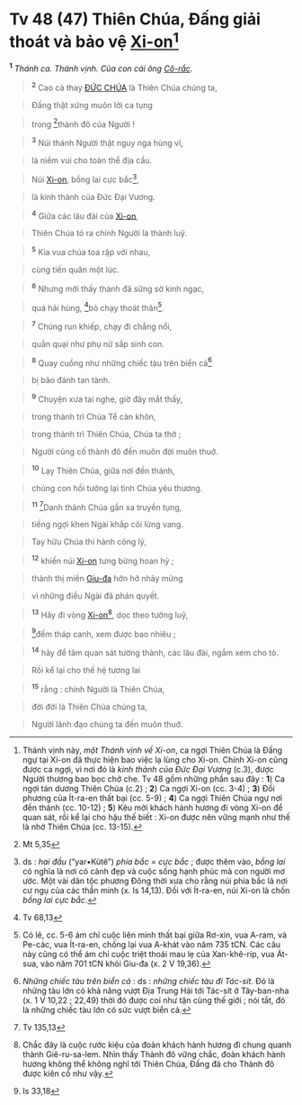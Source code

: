 # Tv 48 (47) Thiên Chúa, Đấng giải thoát và bảo vệ [Xi-on]()[^1-360e5b9b-8870-4245-8202-8a74849ac0c3]
<sup><b>1</b></sup> *Thánh ca. Thánh vịnh. Của con cái ông [Cô-rắc]().*


> <sup><b>2</b></sup> Cao cả thay [ĐỨC CHÚA]() là Thiên Chúa chúng ta,
>


> Đấng thật xứng muôn lời ca tụng
>


> trong [^1@-360e5b9b-8870-4245-8202-8a74849ac0c3]thành đô của Người !
>


> <sup><b>3</b></sup> Núi thánh Người thật nguy nga hùng vĩ,
>


> là niềm vui cho toàn thể địa cầu.
>


> Núi [Xi-on](), bồng lai cực bắc[^2-360e5b9b-8870-4245-8202-8a74849ac0c3],
>


> là kinh thành của Đức Đại Vương.
>


> <sup><b>4</b></sup> Giữa các lâu đài của [Xi-on](),
>


> Thiên Chúa tỏ ra chính Người là thành luỹ.
>


> <sup><b>5</b></sup> Kìa vua chúa toa rập với nhau,
>


> cùng tiến quân một lúc.
>


> <sup><b>6</b></sup> Nhưng mới thấy thành đã sững sờ kinh ngạc,
>


> quá hãi hùng, [^2@-360e5b9b-8870-4245-8202-8a74849ac0c3]bỏ chạy thoát thân[^3-360e5b9b-8870-4245-8202-8a74849ac0c3].
>


> <sup><b>7</b></sup> Chúng run khiếp, chạy đi chẳng nổi,
>


> quằn quại như phụ nữ sắp sinh con.
>


> <sup><b>8</b></sup> Quay cuồng như những chiếc tàu trên biển cả[^4-360e5b9b-8870-4245-8202-8a74849ac0c3]
>


> bị bão đánh tan tành.
>


> <sup><b>9</b></sup> Chuyện xưa tai nghe, giờ đây mắt thấy,
>


> trong thành trì Chúa Tể càn khôn,
>


> trong thành trì Thiên Chúa, Chúa ta thờ ;
>


> Người củng cố thành đô đến muôn đời muôn thuở.
>


> <sup><b>10</b></sup> Lạy Thiên Chúa, giữa nơi đền thánh,
>


> chúng con hồi tưởng lại tình Chúa yêu thương.
>


> <sup><b>11</b></sup> [^3@-360e5b9b-8870-4245-8202-8a74849ac0c3]Danh thánh Chúa gần xa truyền tụng,
>


> tiếng ngợi khen Ngài khắp cõi lừng vang.
>


> Tay hữu Chúa thi hành công lý,
>


> <sup><b>12</b></sup> khiến núi [Xi-on]() tưng bừng hoan hỷ ;
>


> thành thị miền [Giu-đa]() hớn hở nhảy mừng
>


> vì những điều Ngài đã phán quyết.
>


> <sup><b>13</b></sup> Hãy đi vòng [Xi-on]()[^5-360e5b9b-8870-4245-8202-8a74849ac0c3], dọc theo tường luỹ,
>


> [^4@-360e5b9b-8870-4245-8202-8a74849ac0c3]đếm tháp canh, xem được bao nhiêu ;
>


> <sup><b>14</b></sup> hãy để tâm quan sát tường thành, các lâu đài, ngắm xem cho tỏ.
>


> Rồi kể lại cho thế hệ tương lai
>


> <sup><b>15</b></sup> rằng : chính Người là Thiên Chúa,
>


> đời đời là Thiên Chúa chúng ta,
>


> Người lãnh đạo chúng ta đến muôn thuở.
>

[^1-360e5b9b-8870-4245-8202-8a74849ac0c3]: Thánh vịnh này, *một Thánh vịnh về Xi-on*, ca ngợi Thiên Chúa là Đấng ngự tại Xi-on đã thực hiện bao việc lạ lùng cho Xi-on. Chính Xi-on cũng được ca ngợi, vì nơi đó là *kinh thành của Đức Đại Vương* (c.3), được Người thương bao bọc chở che. Tv 48 gồm những phần sau đây : **1**) Ca ngợi tán dương Thiên Chúa (c.2) ; **2**) Ca ngợi Xi-on (cc. 3-4) ; **3**) Đối phương của Ít-ra-en thất bại (cc. 5-9) ; **4**) Ca ngợi Thiên Chúa ngự nơi đền thánh (cc. 10-12) ; **5**) Kêu mời khách hành hương đi vòng Xi-on để quan sát, rồi kể lại cho hậu thế biết : Xi-on được nên vững mạnh như thế là nhờ Thiên Chúa (cc. 13-15).
[^2-360e5b9b-8870-4245-8202-8a74849ac0c3]: ds : *hai đầu* (“yar•Kütê”) *phía bắc* = *cực bắc* ; được thêm vào, *bồng lai* có nghĩa là nơi có cảnh đẹp và cuộc sống hạnh phúc mà con người mơ ước. Một vài dân tộc phương Đông thời xưa cho rằng núi phía bắc là nơi cư ngụ của các thần minh (x. Is 14,13). Đối với Ít-ra-en, núi Xi-on là chốn *bồng lai cực bắc*.
[^3-360e5b9b-8870-4245-8202-8a74849ac0c3]: Có lẽ, cc. 5-6 ám chỉ cuộc liên minh thất bại giữa Rơ-xin, vua A-ram, và Pe-các, vua Ít-ra-en, chống lại vua A-khát vào năm 735 tCN. Các câu này cũng có thể ám chỉ cuộc triệt thoái mau lẹ của Xan-khê-ríp, vua Át-sua, vào năm 701 tCN khỏi Giu-đa (x. 2 V 19,36).
[^4-360e5b9b-8870-4245-8202-8a74849ac0c3]: *Những chiếc tàu trên biển cả* : ds : *những chiếc tàu đi Tác-sít*. Đó là những tàu lớn có khả năng vượt Địa Trung Hải tới Tác-sít ở Tây-ban-nha (x. 1 V 10,22 ; 22,49) thời đó được coi như tận cùng thế giới ; nói tắt, đó là những chiếc tàu lớn có sức vượt biển cả.
[^5-360e5b9b-8870-4245-8202-8a74849ac0c3]: Chắc đây là cuộc rước kiệu của đoàn khách hành hương đi chung quanh thành Giê-ru-sa-lem. Nhìn thấy Thành đô vững chắc, đoàn khách hành hương không thể không nghĩ tới Thiên Chúa, Đấng đã cho Thành đô được kiên cố như vậy.
[^1@-360e5b9b-8870-4245-8202-8a74849ac0c3]: Mt 5,35
[^2@-360e5b9b-8870-4245-8202-8a74849ac0c3]: Tv 68,13
[^3@-360e5b9b-8870-4245-8202-8a74849ac0c3]: Tv 135,13
[^4@-360e5b9b-8870-4245-8202-8a74849ac0c3]: Is 33,18